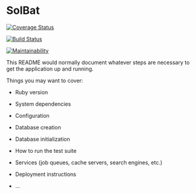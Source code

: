 # SolBat

[![Coverage Status](https://coveralls.io/repos/github/Maxscores/solar_calc/badge.svg?branch=master)](https://coveralls.io/github/Maxscores/solar_calc?branch=master)

[![Build Status](https://travis-ci.org/Maxscores/solar_calc.svg?branch=master)](https://travis-ci.org/Maxscores/solar_calc)

[![Maintainability](https://api.codeclimate.com/v1/badges/3788262618972b66641f/maintainability)](https://codeclimate.com/github/Maxscores/solar_calc/maintainability)

This README would normally document whatever steps are necessary to get the
application up and running.

Things you may want to cover:

* Ruby version

* System dependencies

* Configuration

* Database creation

* Database initialization

* How to run the test suite

* Services (job queues, cache servers, search engines, etc.)

* Deployment instructions

* ...
